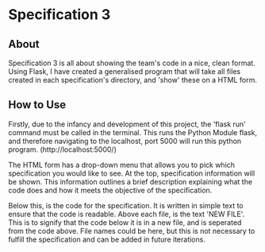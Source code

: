 Specification 3
=====
About
-----
Specification 3 is all about showing the team's code in a nice, clean format.
Using Flask, I have created a generalised program that will take all files
created in each specification's directory, and 'show' these on a HTML form.

How to Use
-------
Firstly, due to the infancy and development of this project, the 'flask run' command
must be called in the terminal. This runs the Python Module flask, and therefore navigating to
the localhost, port 5000 will run this python program. (http://localhost:5000/)

The HTML form has a drop-down menu that allows you to pick which specification
you would like to see. At the top, specification information will be shown. 
This information outlines a brief description explaining what the code does and how it
meets the objective of the specification.

Below this, is the code for the specification. It is written in simple text
to ensure that the code is readable. Above each file, is the text 'NEW FILE'. 
This is to signify that the code below it is in a new file, and is seperated from the code above.
File names could be here, but this is not necessary to fulfill the specification
and can be added in future iterations.

